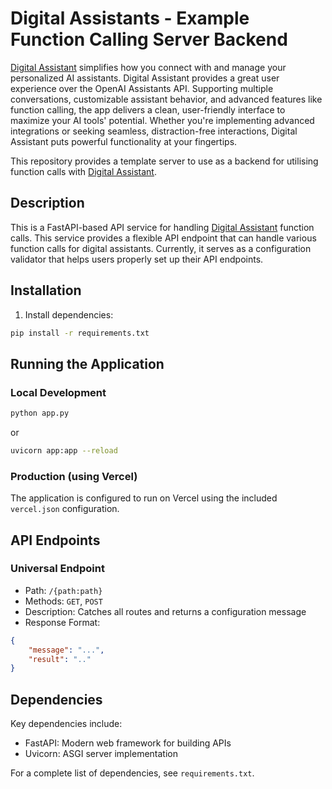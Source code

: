 # Digital Assistants - Example Function Calling Server Backend

[Digital Assistant](https://apps.apple.com/au/app/digital-assistants/id6514299510) simplifies how you connect with and manage your personalized AI assistants. Digital Assistant provides a great user experience over the OpenAI Assistants API. Supporting multiple conversations, customizable assistant behavior, and advanced features like function calling, the app delivers a clean, user-friendly interface to maximize your AI tools' potential. Whether you're implementing advanced integrations or seeking seamless, distraction-free interactions, Digital Assistant puts powerful functionality at your fingertips.

This repository provides a template server to use as a backend for utilising function calls with [Digital Assistant](https://apps.apple.com/au/app/digital-assistants/id6514299510). 

## Description

This is a FastAPI-based API service for handling [Digital Assistant](https://apps.apple.com/au/app/digital-assistants/id6514299510) function calls.
This service provides a flexible API endpoint that can handle various function calls for digital assistants. 
Currently, it serves as a configuration validator that helps users properly set up their API endpoints.


## Installation

1. Install dependencies:
```bash
pip install -r requirements.txt
```

## Running the Application

### Local Development
```bash
python app.py
```
or
```bash
uvicorn app:app --reload
```

### Production (using Vercel)
The application is configured to run on Vercel using the included `vercel.json` configuration.

## API Endpoints

### Universal Endpoint
- Path: `/{path:path}`
- Methods: `GET`, `POST`
- Description: Catches all routes and returns a configuration message
- Response Format:
```json
{
    "message": "...",
    "result": ".."
}
```


## Dependencies

Key dependencies include:
- FastAPI: Modern web framework for building APIs
- Uvicorn: ASGI server implementation

For a complete list of dependencies, see `requirements.txt`.
